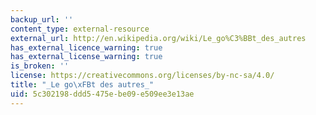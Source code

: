 ```yaml
---
backup_url: ''
content_type: external-resource
external_url: http://en.wikipedia.org/wiki/Le_go%C3%BBt_des_autres
has_external_licence_warning: true
has_external_license_warning: true
is_broken: ''
license: https://creativecommons.org/licenses/by-nc-sa/4.0/
title: "_Le go\xFBt des autres_"
uid: 5c302198-ddd5-475e-be09-e509ee3e13ae
---
```

